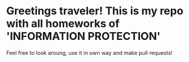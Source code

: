 # Greetings traveler! This is my repo with all homeworks of 'INFORMATION PROTECTION'

Feel free to look aroung, use it in own way and make pull requests!
